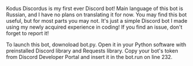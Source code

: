 Kodus Discordus is my first ever Discord bot! Main language of this bot is Russian, and I have no plans on translating it for now. You may find this bot useful, but for most parts you may not. It's just a simple Discord bot I made using my newly acquired experience in coding!
If you find an issue, don't forget to report it!

To launch this bot, downoload bot.py. Open it in your Python software with preinstalled Discord library and Requests library. Copy your bot's token from Discord Developer Portal and insert it in the bot.run on line 232.

